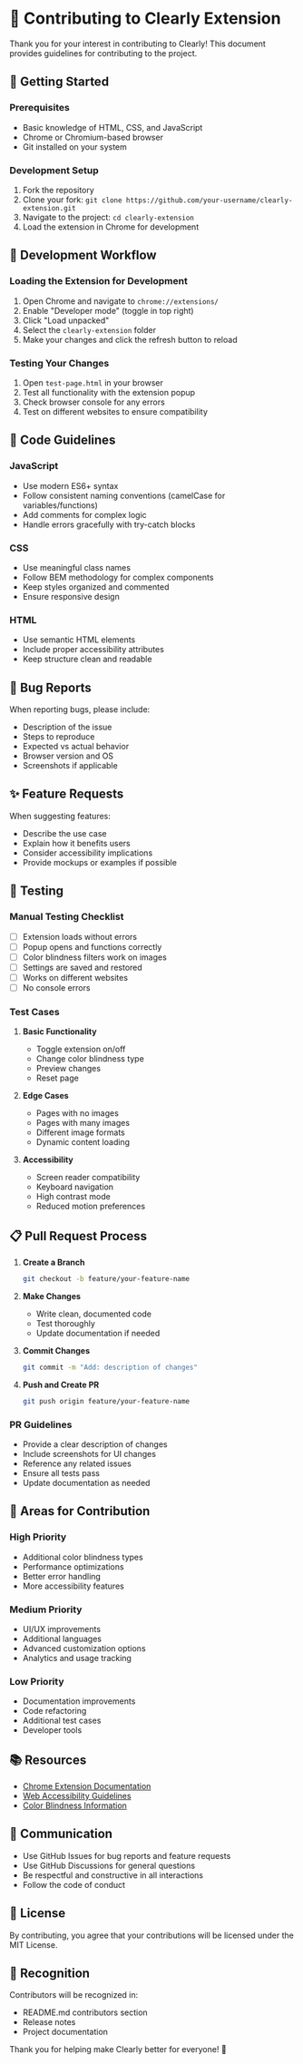 # 🤝 Contributing to Clearly Extension

Thank you for your interest in contributing to Clearly! This document provides guidelines for contributing to the project.

## 🚀 Getting Started

### Prerequisites
- Basic knowledge of HTML, CSS, and JavaScript
- Chrome or Chromium-based browser
- Git installed on your system

### Development Setup
1. Fork the repository
2. Clone your fork: `git clone https://github.com/your-username/clearly-extension.git`
3. Navigate to the project: `cd clearly-extension`
4. Load the extension in Chrome for development

## 🔧 Development Workflow

### Loading the Extension for Development
1. Open Chrome and navigate to `chrome://extensions/`
2. Enable "Developer mode" (toggle in top right)
3. Click "Load unpacked"
4. Select the `clearly-extension` folder
5. Make your changes and click the refresh button to reload

### Testing Your Changes
1. Open `test-page.html` in your browser
2. Test all functionality with the extension popup
3. Check browser console for any errors
4. Test on different websites to ensure compatibility

## 📝 Code Guidelines

### JavaScript
- Use modern ES6+ syntax
- Follow consistent naming conventions (camelCase for variables/functions)
- Add comments for complex logic
- Handle errors gracefully with try-catch blocks

### CSS
- Use meaningful class names
- Follow BEM methodology for complex components
- Keep styles organized and commented
- Ensure responsive design

### HTML
- Use semantic HTML elements
- Include proper accessibility attributes
- Keep structure clean and readable

## 🐛 Bug Reports

When reporting bugs, please include:
- Description of the issue
- Steps to reproduce
- Expected vs actual behavior
- Browser version and OS
- Screenshots if applicable

## ✨ Feature Requests

When suggesting features:
- Describe the use case
- Explain how it benefits users
- Consider accessibility implications
- Provide mockups or examples if possible

## 🧪 Testing

### Manual Testing Checklist
- [ ] Extension loads without errors
- [ ] Popup opens and functions correctly
- [ ] Color blindness filters work on images
- [ ] Settings are saved and restored
- [ ] Works on different websites
- [ ] No console errors

### Test Cases
1. **Basic Functionality**
   - Toggle extension on/off
   - Change color blindness type
   - Preview changes
   - Reset page

2. **Edge Cases**
   - Pages with no images
   - Pages with many images
   - Different image formats
   - Dynamic content loading

3. **Accessibility**
   - Screen reader compatibility
   - Keyboard navigation
   - High contrast mode
   - Reduced motion preferences

## 📋 Pull Request Process

1. **Create a Branch**
   ```bash
   git checkout -b feature/your-feature-name
   ```

2. **Make Changes**
   - Write clean, documented code
   - Test thoroughly
   - Update documentation if needed

3. **Commit Changes**
   ```bash
   git commit -m "Add: description of changes"
   ```

4. **Push and Create PR**
   ```bash
   git push origin feature/your-feature-name
   ```

### PR Guidelines
- Provide a clear description of changes
- Include screenshots for UI changes
- Reference any related issues
- Ensure all tests pass
- Update documentation as needed

## 🎯 Areas for Contribution

### High Priority
- Additional color blindness types
- Performance optimizations
- Better error handling
- More accessibility features

### Medium Priority
- UI/UX improvements
- Additional languages
- Advanced customization options
- Analytics and usage tracking

### Low Priority
- Documentation improvements
- Code refactoring
- Additional test cases
- Developer tools

## 📚 Resources

- [Chrome Extension Documentation](https://developer.chrome.com/docs/extensions/)
- [Web Accessibility Guidelines](https://www.w3.org/WAI/WCAG21/quickref/)
- [Color Blindness Information](https://www.colorblindness.com/)

## 💬 Communication

- Use GitHub Issues for bug reports and feature requests
- Use GitHub Discussions for general questions
- Be respectful and constructive in all interactions
- Follow the code of conduct

## 📄 License

By contributing, you agree that your contributions will be licensed under the MIT License.

## 🙏 Recognition

Contributors will be recognized in:
- README.md contributors section
- Release notes
- Project documentation

Thank you for helping make Clearly better for everyone! 🌟
